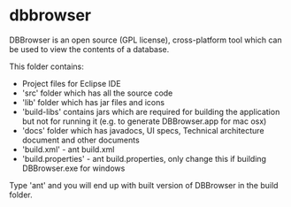 # dbbrowser
DBBrowser is an open source (GPL license), cross-platform tool which can be used to view the contents of a database.

This folder contains:
- Project files for Eclipse IDE
- 'src' folder which has all the source code
- 'lib' folder which has jar files and icons
- 'build-libs' contains jars which are required for building the application but not for running it (e.g. to generate DBBrowser.app for mac osx)
- 'docs' folder which has javadocs, UI specs, Technical architecture document and other documents
- 'build.xml' - ant build.xml
- 'build.properties' - ant build.properties, only change this if building DBBrowser.exe for windows

Type 'ant' and you will end up with built version of DBBrowser in the build folder.

